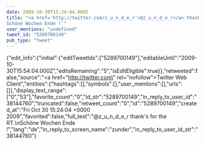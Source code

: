 ```yaml
---
date: 2009-10-30T15:24:04.000Z
title: "<a href='http://twitter.com/z_u_n_d_e_r'>@z_u_n_d_e_r</a> thank's for the RT.
Schöne Wochen Ende !″"
user_mentions: "undefined"
tweet_id: "5289700149"
pub_type: "tweet"
---
```

{"edit_info":{"initial":{"editTweetIds":["5289700149"],"editableUntil":"2009-10-30T15:54:04.000Z","editsRemaining":"5","isEditEligible":true}},"retweeted":false,"source":"<a href=\"http://twitter.com\" rel=\"nofollow\">Twitter Web Client</a>","entities":{"hashtags":[],"symbols":[],"user_mentions":[],"urls":[]},"display_text_range":["0","53"],"favorite_count":"0","id_str":"5289700149","in_reply_to_user_id":"38144760","truncated":false,"retweet_count":"0","id":"5289700149","created_at":"Fri Oct 30 15:24:04 +0000 2009","favorited":false,"full_text":"@z_u_n_d_e_r thank's for the RT.\nSchöne Wochen Ende !","lang":"de","in_reply_to_screen_name":"zunder","in_reply_to_user_id_str":"38144760"}
